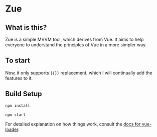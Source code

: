 # Zue

## What is this?

Zue is a simple MVVM tool, which derives from Vue. It aims to help everyone to understand the principles of Vue in a more simpler way.

## To start

Now, it only supports `{{}}` replacement, which I will continually add the features to it.

## Build Setup

``` bash
npm install

npm start

```

For detailed explanation on how things work, consult the [docs for vue-loader](http://vuejs.github.io/vue-loader).
